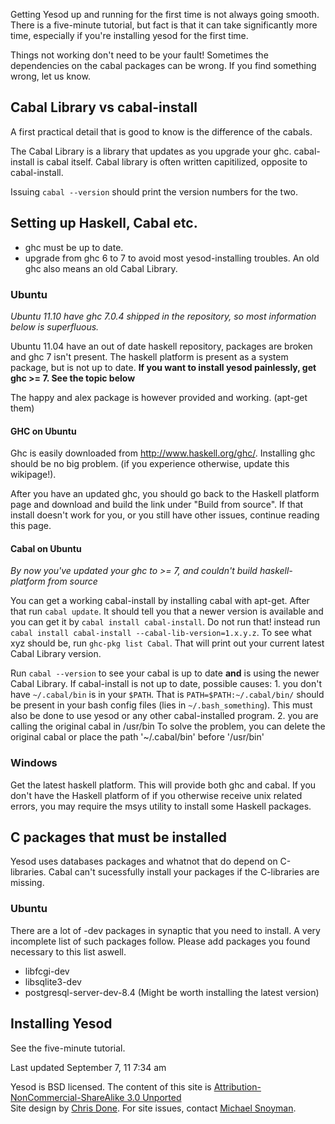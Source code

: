 Getting Yesod up and running for the first time is not always going smooth. There is a five-minute tutorial, but fact is that it can take significantly more time, especially if you're installing yesod for the first time.

Things not working don't need to be your fault! Sometimes the dependencies on the cabal packages can be wrong. If you find something wrong, let us know.

## Cabal Library vs cabal-install

A first practical detail that is good to know is the difference of the cabals.

The Cabal Library is a library that updates as you upgrade your ghc. cabal-install is cabal itself. Cabal library is often written capitilized, opposite to cabal-install.

Issuing `cabal --version` should print the version numbers for the two.

## Setting up Haskell, Cabal etc.

* ghc must be up to date.
* upgrade from ghc 6 to 7 to avoid most yesod-installing troubles. An old ghc also means an old Cabal Library.

### Ubuntu

*Ubuntu 11.10 have ghc 7.0.4 shipped in the repository, so most information below is superfluous.*

Ubuntu 11.04 have an out of date haskell repository, packages are broken and ghc 7 isn't present. The haskell platform is present as a system package, but is not up to date. <strong>If you want to install yesod painlessly, get ghc >= 7. See the topic below</strong>

The happy and alex package is however provided and working. (apt-get them)

#### GHC on Ubuntu

Ghc is easily downloaded from http://www.haskell.org/ghc/. Installing ghc should be no big problem. (if you experience otherwise, update this wikipage!).

After you have an updated ghc, you should go back to the Haskell platform page and download and build the link under "Build from source". If that install doesn't work for you, or you still have other issues, continue reading this page.

#### Cabal on Ubuntu

<em>By now you've updated your ghc to >= 7, and couldn't build haskell-platform from source</em>

You can get a working cabal-install by installing cabal with apt-get. After that run `cabal update`. It should tell you that a newer version is available and you can get it by `cabal install cabal-install`. Do not run that! instead run `cabal install cabal-install --cabal-lib-version=1.x.y.z`. To see what xyz should be, run `ghc-pkg list Cabal`. That will print out your current latest Cabal Library version.

Run `cabal --version` to see your cabal is up to date <strong>and</strong> is using the newer Cabal Library. If cabal-install is not up to date, possible causes: 1. you don't have `~/.cabal/bin` is in your `$PATH`. That is `PATH=$PATH:~/.cabal/bin/` should be present in your bash config files (lies in `~/.bash_something`). This must also be done to use yesod or any other cabal-installed program. 2. you are calling the original cabal in /usr/bin To solve the problem, you can delete the original cabal or place the path '~/.cabal/bin' before '/usr/bin'

### Windows

Get the latest haskell platform. This will provide both ghc and cabal. If you don't have the Haskell platform of if you otherwise receive unix related errors, you may require the msys utility to install some Haskell packages.

## C packages that must be installed

Yesod uses databases packages and whatnot that do depend on C-libraries. Cabal can't sucessfully install your packages if the C-libraries are missing.

### Ubuntu

There are a lot of -dev packages in synaptic that you need to install. A very incomplete list of such packages follow. Please add packages you found necessary to this list aswell.

* libfcgi-dev
* libsqlite3-dev
* postgresql-server-dev-8.4 (Might be worth installing the latest version)

## Installing Yesod

See the five-minute tutorial.

Last updated September 7, 11 7:34 am

Yesod is BSD licensed. The content of this site is [Attribution-NonCommercial-ShareAlike 3.0 Unported](http://creativecommons.org/licenses/by-nc-sa/3.0/)<br />
Site design by [Chris Done](http://chrisdone.com/). For site issues, contact [Michael Snoyman](mailto:michael@snoyman.com).